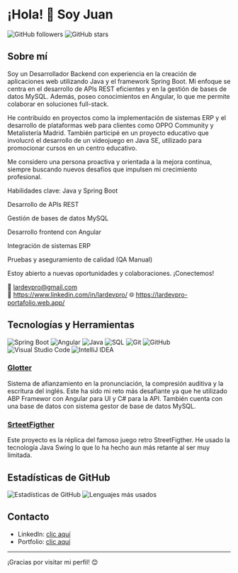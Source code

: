 # ¡Hola! 👋 Soy Juan

![GitHub followers](https://img.shields.io/github/followers/lardevpro?style=social)
![GitHub stars](https://img.shields.io/github/stars/lardevpro?style=social)

## Sobre mí

Soy un Desarrollador Backend con experiencia en la creación de aplicaciones web utilizando Java y el framework Spring Boot. Mi enfoque se centra en el desarrollo de APIs REST eficientes y en la gestión de bases de datos MySQL. Además, poseo conocimientos en Angular, lo que me permite colaborar en soluciones full-stack.​

He contribuido en proyectos como la implementación de sistemas ERP y el desarrollo de plataformas web para clientes como OPPO Community y Metalistería Madrid. También participé en un proyecto educativo que involucró el desarrollo de un videojuego en Java SE, utilizado para promocionar cursos en un centro educativo.​

Me considero una persona proactiva y orientada a la mejora continua, siempre buscando nuevos desafíos que impulsen mi crecimiento profesional.​

Habilidades clave:
Java y Spring Boot​

Desarrollo de APIs REST​

Gestión de bases de datos MySQL​

Desarrollo frontend con Angular​

Integración de sistemas ERP​

Pruebas y aseguramiento de calidad (QA Manual)​

Estoy abierto a nuevas oportunidades y colaboraciones. ¡Conectemos!​

📩 lardevpro@gmail.com  
🔗 https://www.linkedin.com/in/lardevpro/
🌐 https://lardevpro-portafolio.web.app/


## Tecnologías y Herramientas



![Spring Boot](https://img.shields.io/badge/-Spring%20Boot-6DB33F?style=flat-square&logo=spring-boot&logoColor=white)
![Angular](https://img.shields.io/badge/-Angular-DD0031?style=flat-square&logo=angular&logoColor=white)
![Java](https://img.shields.io/badge/-Java-007396?style=flat-square&logo=java&logoColor=white)
![SQL](https://img.shields.io/badge/-SQL-336791?style=flat-square&logo=postgresql&logoColor=white)
![Git](https://img.shields.io/badge/-Git-F05032?style=flat-square&logo=git&logoColor=white)
![GitHub](https://img.shields.io/badge/-GitHub-181717?style=flat-square&logo=github&logoColor=white)
![Visual Studio Code](https://img.shields.io/badge/-VSCode-007ACC?style=flat-square&logo=visual-studio-code&logoColor=white)
![IntelliJ IDEA](https://img.shields.io/badge/-IntelliJ-000000?style=flat-square&logo=intellij-idea&logoColor=white)



### [Glotter]([https://github.com/tu-usuario/proyecto-1](https://github.com/lardevpro/Jlara.SystemLangGlotter))
Sistema de afianzamiento en la pronunciación, la compresión auditiva y la escritura del inglés. Este ha sido mi reto más desafiante ya que he utilizado ABP Framewor con Angular para UI y C# para la API.
También cuenta con una base de datos con sistema gestor de base de datos MySQL.

### [SrteetFigther]([https://github.com/tu-usuario/proyecto-2](https://github.com/lardevpro/Street-Figther))
Este proyecto es la réplica del famoso juego retro StreetFigther. He usado la tecnología Java Swing lo que lo ha hecho aun más retante al ser muy limitada.



## Estadísticas de GitHub

![Estadísticas de GitHub](https://github-readme-stats.vercel.app/api?username=lardevpro&show_icons=true&theme=dark)
![Lenguajes más usados](https://github-readme-stats.vercel.app/api/top-langs/?username=lardevpro&layout=compact&theme=dark)

## Contacto

- LinkedIn: [clic aquí](https://www.linkedin.com/in/lardevpro/)
- Portfolio: [clic aquí](https://lardevpro-portafolio.web.app/)

---

¡Gracias por visitar mi perfil! 😊
